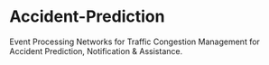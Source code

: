 # Accident-Prediction
Event Processing Networks for Traffic Congestion Management for Accident Prediction, Notification &amp; Assistance.

